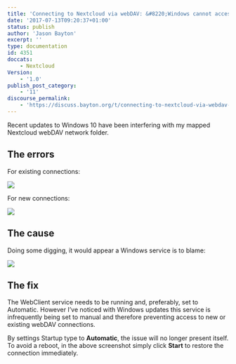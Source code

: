 ```yaml
---
title: 'Connecting to Nextcloud via webDAV: &#8220;Windows cannot access..&#8221;'
date: '2017-07-13T09:20:37+01:00'
status: publish
author: 'Jason Bayton'
excerpt: ''
type: documentation
id: 4351
doccats:
    - Nextcloud
Version:
    - '1.0'
publish_post_category:
    - '11'
discourse_permalink:
    - 'https://discuss.bayton.org/t/connecting-to-nextcloud-via-webdav-windows-cannot-access/61'
---
```

Recent updates to Windows 10 have been interfering with my mapped Nextcloud webDAV network folder.

The errors
----------

For existing connections:

[![](../../../../uploads/2017/07/Restoring-Network-Connections.png)](/wp-content/uploads/2017/07/Restoring-Network-Connections.png)

For new connections:

[![](../../../../uploads/2017/07/Network-Error.png)](/wp-content/uploads/2017/07/Network-Error.png)

The cause
---------

Doing some digging, it would appear a Windows service is to blame:

[![](../../../../uploads/2017/07/Region.png)](/wp-content/uploads/2017/07/Region.png)

The fix
-------

The WebClient service needs to be running and, preferably, set to Automatic. However I’ve noticed with Windows updates this service is infrequently being set to manual and therefore preventing access to new or existing webDAV connections.

By settings Startup type to **Automatic**, the issue will no longer present itself.  
To avoid a reboot, in the above screenshot simply click **Start** to restore the connection immediately.
